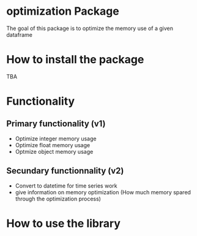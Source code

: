 # optimization Package

The goal of this package is to optimize the memory use of a given dataframe

# How to install the package

TBA

# Functionality 

## Primary functionality (v1)

- Optimize integer memory usage
- Optimize float memory usage
- Optmize object memory usage

## Secundary functionnality (v2)

- Convert to datetime for time series work
- give information on memory optimization (How much memory spared through the optimization process)

# How to use the library

